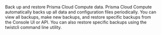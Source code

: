 Back up and restore Prisma Cloud Compute data.
Prisma Cloud Compute automatically backs up all data and configuration files periodically.
You can view all backups, make new backups, and restore specific backups from the Console UI or API.
You can also restore specific backups using the twistcli command line utility.
